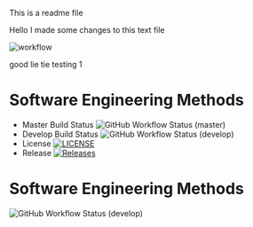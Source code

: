 This is a readme file

Hello I made some changes to this text file

![workflow](https://github.com/STharHtet/sem1/actions/workflows/main.yml/badge.svg)

good
lie
tie
testing 1

# Software Engineering Methods
* Master Build Status ![GitHub Workflow Status (master)](https://img.shields.io/github/actions/workflow/status/STharHtet/sem1/main.yml?branch=master)
* Develop Build Status ![GitHub Workflow Status (develop)](https://img.shields.io/github/actions/workflow/status/STharHtet/sem1/main.yml?branch=develop)
* License [![LICENSE](https://img.shields.io/github/license/STharHtet/sem.svg?style=flat-square)](https://github.com/STharHtet/sem1/blob/master/LICENSE)
* Release [![Releases](https://img.shields.io/github/release/STharHtet/sem1/all.svg?style=flat-square)](https://github.com/STharHtet/sem1/releases)

# Software Engineering Methods
![GitHub Workflow Status (develop)](https://img.shields.io/github/workflow/status/STharHtet/sem1/main.yml/develop?style=flat-square)